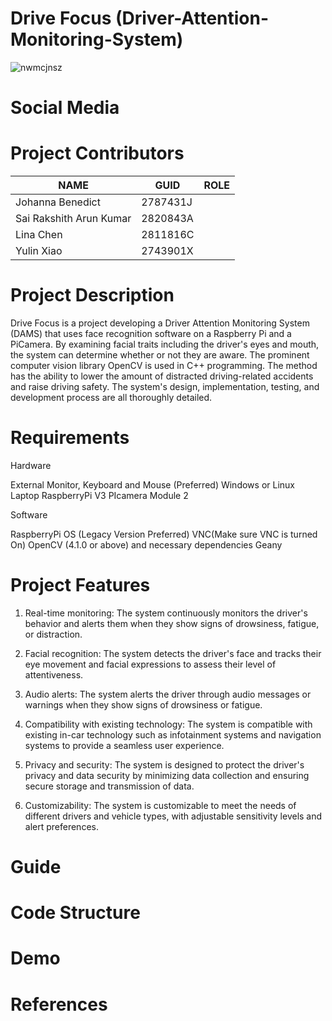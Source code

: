 # Drive Focus (Driver-Attention-Monitoring-System)
![nwmcjnsz](https://user-images.githubusercontent.com/116390489/231007502-d6b6c26d-46c9-4469-95f9-52c7d04dec26.png)

# Social Media

# Project Contributors

| NAME | GUID |	ROLE |
| ------------- | ------------- | ------------- |
| Johanna Benedict |	2787431J	|
| Sai Rakshith Arun Kumar	| 2820843A |	
| Lina Chen |	2811816C |
| Yulin Xiao | 2743901X |

# Project Description 

Drive Focus is a project developing a Driver Attention Monitoring System (DAMS) that uses face recognition software on a Raspberry Pi and a PiCamera. By examining facial traits including the driver's eyes and mouth, the system can determine whether or not they are aware. The prominent computer vision library OpenCV is used in C++ programming. The method has the ability to lower the amount of distracted driving-related accidents and raise driving safety. The system's design, implementation, testing, and development process are all thoroughly detailed.

# Requirements

Hardware

External Monitor, Keyboard and Mouse (Preferred)
Windows or Linux Laptop
RaspberryPi V3
PIcamera Module 2

Software

RaspberryPi OS (Legacy Version Preferred)
VNC(Make sure VNC is turned On)
OpenCV (4.1.0 or above) and necessary dependencies 
Geany


# Project Features

1. Real-time monitoring: The system continuously monitors the driver's behavior and alerts them when they show signs of drowsiness, fatigue, or distraction.

2. Facial recognition: The system detects the driver's face and tracks their eye movement and facial expressions to assess their level of attentiveness.

3. Audio alerts: The system alerts the driver through audio messages or warnings when they show signs of drowsiness or fatigue.

4. Compatibility with existing technology: The system is compatible with existing in-car technology such as infotainment systems and navigation systems to provide a seamless user experience.

5. Privacy and security: The system is designed to protect the driver's privacy and data security by minimizing data collection and ensuring secure storage and transmission of data.

6. Customizability: The system is customizable to meet the needs of different drivers and vehicle types, with adjustable sensitivity levels and alert preferences.

# Guide

# Code Structure

# Demo

# References
